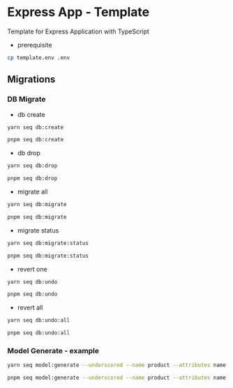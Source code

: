 # Express App - Template

Template for Express Application with TypeScript

- prerequisite

```bash
cp template.env .env
```

## Migrations

### DB Migrate

- db create

```bash
yarn seq db:create
```

```bash
pnpm seq db:create
```

- db drop

```bash
yarn seq db:drop
```

```bash
pnpm seq db:drop
```

- migrate all

```bash
yarn seq db:migrate
```

```bash
pnpm seq db:migrate
```

- migrate status

```bash
yarn seq db:migrate:status
```

```bash
pnpm seq db:migrate:status
```

- revert one

```bash
yarn seq db:undo
```

```bash
pnpm seq db:undo
```

- revert all

```bash
yarn seq db:undo:all
```

```bash
pnpm seq db:undo:all
```

### Model Generate - example

```bash
yarn seq model:generate --underscored --name product --attributes name:string,price:integer
```

```bash
pnpm seq model:generate --underscored --name product --attributes name:string,price:integer
```
